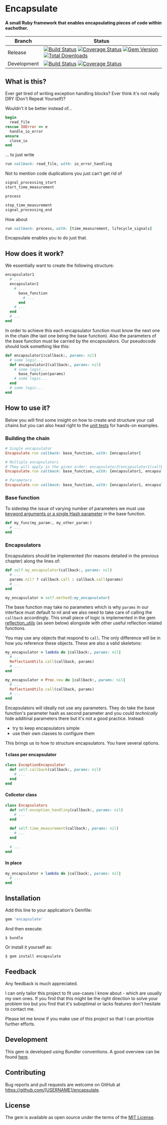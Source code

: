 # Encapsulate

#### A small Ruby framework that enables encapsulating pieces of code within eachother.

| Branch | Status |
| ------ | ------ |
| Release | [![Build Status](https://travis-ci.org/thisismydesign/encapsulate.svg?branch=release)](https://travis-ci.org/thisismydesign/encapsulate)   [![Coverage Status](https://coveralls.io/repos/github/thisismydesign/encapsulate/badge.svg?branch=release)](https://coveralls.io/github/thisismydesign/encapsulate?branch=release)   [![Gem Version](https://badge.fury.io/rb/encapsulate.svg)](https://badge.fury.io/rb/encapsulate)   [![Total Downloads](http://ruby-gem-downloads-badge.herokuapp.com/encapsulate?type=total)](https://rubygems.org/gems/encapsulate) |
| Development | [![Build Status](https://travis-ci.org/thisismydesign/encapsulate.svg?branch=master)](https://travis-ci.org/thisismydesign/encapsulate)   [![Coverage Status](https://coveralls.io/repos/github/thisismydesign/encapsulate/badge.svg?branch=master)](https://coveralls.io/github/thisismydesign/encapsulate?branch=master) |

## What is this?

Ever get tired of writing exception handling blocks? Ever think it's not really DRY (Don't Repeat Yourself)?

Wouldn't it be better instead of...

```ruby
begin
  read_file
rescue IOError => e
  handle_io_error
ensure
  close_io
end
```

... to just write

```ruby
run callback: read_file, with: io_error_handling
```

Not to mention code duplications you just can't get rid of

```ruby
signal_processing_start
start_time_measurement

process

stop_time_measurement
signal_processing_end
```

How about

```ruby
run callback: process, with: [time_measurement, lifecycle_signals]
```

Encapsulate enables you to do just that.

## How does it work?

We essentially want to create the following structure:
```ruby
encapsulator1
  # ...
  encapsulator2
    # ...
      base_function
        # ...
      end
    # ...
  end
  # ...
end
```

In order to achieve this each encapsulator function must know the next one in the chain (the last one being the base function). Also the parameters of the base function must be carried by the encapsulators. Our pseudocode should look something like this:

```ruby
def encapsulator1(callback:, params: nil)
  # some logic...
  def encapsulator2(callback:, params: nil)
    # some logic...
      base_function(params)
    # some logic...
  end
  # some logic...
end
```

## How to use it?

Below you will find some insight on how to create and structure your call chains but you can also head right to the [unit tests](https://github.com/thisismydesign/encapsulate/blob/master/spec/encapsulate_spec.rb) for hands-on examples.

### Building the chain

```ruby
# Single encapsulator
Encapsulate.run callback: base_function, with: [encapsulator]

# Multiple encapsulators
# They will apply in the given order: encapsulator2(encapsulator1(callback))
Encapsulate.run callback: base_function, with: [encapsulator1, encapsulator2]

# Parameters
Encapsulate.run callback: base_function, with: [encapsulator1, encapsulator2], params: {arg: 'something'}
```

### Base function

To sidestep the issue of varying number of parameters we must use [keyword arguments or a single Hash parameter](https://robots.thoughtbot.com/ruby-2-keyword-arguments) in the base function.

```ruby
def my_func(my_param:, my_other_param:)
  # ...
end
```

### Encapsulators

Encapsulators should be implemented (for reasons detailed in the previous chapter) along the lines of:

```ruby
def self.my_encapsulator(callback:, params: nil)
  # ...
  params.nil? ? callback.call : callback.call(params)
  # ...
end

my_encapsulator = self.method(:my_encapsulator)
```

The base function may take no parameters which is why `params` in our interface must default to nil and we also need to take care of calling the `callback` accordingly. This small piece of logic is implemented in the gem [reflection_utils](https://github.com/thisismydesign/reflection_utils) (as seen below) alongside with other useful reflection related functions.

You may use any objects that respond to `call`. The only difference will be in how you reference these objects.
These are also a valid skeletons:

```ruby
my_encapsulator = lambda do |callback:, params: nil|
  # ...
  ReflectionUtils.call(callback, params)
  # ...
end
```

```ruby
my_encapsulator = Proc.new do |callback:, params: nil|
  # ...
  ReflectionUtils.call(callback, params)
  # ...
end
```

Encapsulators will ideally not use any parameters. They do take the base function's parameter hash as second parameter and you could *technically* hide additinal parameters there but it's not a good practice. Instead:
- try to keep encapsulators simple
- use their own classes to configure them

This brings us to how to structure encapsulators. You have several options.

#### 1 class per encapsulator

```ruby
class ExceptionEncapsulator
  def self.callback(callback:, params: nil)
    # ...
  end
end
```

#### Collcetor class

```ruby
class Encapsulators
  def self.exception_handling(callback:, params: nil)
    # ...
  end
  
  def self.time_measurement(callback:, params: nil)
    # ...
  end
  
  # ...
end
```

#### In place

```ruby
my_encapsulator = lambda do |callback:, params: nil|
  # ...
end
```

## Installation

Add this line to your application's Gemfile:

```ruby
gem 'encapsulate'
```

And then execute:

    $ bundle

Or install it yourself as:

    $ gem install encapsulate

## Feedback

Any feedback is much appreciated.

I can only tailor this project to fit use-cases I know about - which are usually my own ones. If you find that this might be the right direction to solve your problem too but you find that it's suboptimal or lacks features don't hesitate to contact me.

Please let me know if you make use of this project so that I can prioritize further efforts.

## Development

This gem is developed using Bundler conventions. A good overview can be found [here](http://bundler.io/v1.14/guides/creating_gem.html).

## Contributing

Bug reports and pull requests are welcome on GitHub at https://github.com/[USERNAME]/encapsulate.

## License

The gem is available as open source under the terms of the [MIT License](http://opensource.org/licenses/MIT).
